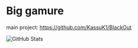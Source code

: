# Big gamure

main project: https://github.com/KassuK1/BlackOut

![GitHub Stats](https://github-readme-stats.vercel.app/api?username=OLEPOSSU&theme=radical)
